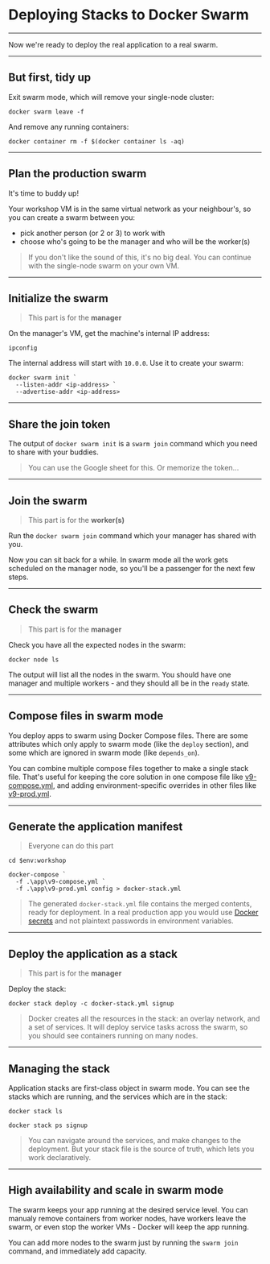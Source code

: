# Deploying Stacks to Docker Swarm

---

Now we're ready to deploy the real application to a real swarm.

---

## But first, tidy up

Exit swarm mode, which will remove your single-node cluster:

```
docker swarm leave -f
```

And remove any running containers:

```
docker container rm -f $(docker container ls -aq)
```

---

## Plan the production swarm

It's time to buddy up! 
    
Your workshop VM is in the same virtual network as your neighbour's, so you can create a swarm between you:

- pick another person (or 2 or 3) to work with
- choose who's going to be the manager and who will be the worker(s)

> If you don't like the sound of this, it's no big deal. You can continue with the single-node swarm on your own VM.

---

## Initialize the swarm

> This part is for the **manager**

On the manager's VM, get the machine's internal IP address:

```
ipconfig
```

The internal address will start with `10.0.0`. Use it to create your swarm:

```
docker swarm init `
  --listen-addr <ip-address> `
  --advertise-addr <ip-address>
```

---

## Share the join token

The output of `docker swarm init` is a `swarm join` command which you need to share with your buddies. 

> You can use the Google sheet for this. Or memorize the token...

---

## Join the swarm

> This part is for the **worker(s)**

Run the `docker swarm join` command which your manager has shared with you. 

Now you can sit back for a while. In swarm mode all the work gets scheduled on the manager node, so you'll be a passenger for the next few steps.

---

## Check the swarm

> This part is for the **manager**

Check you have all the expected nodes in the swarm:

```
docker node ls
```

The output will list all the nodes in the swarm. You should have one manager and multiple workers - and they should all be in the `ready` state.

---

## Compose files in swarm mode

You deploy apps to swarm using Docker Compose files. There are some attributes which only apply to swarm mode (like the `deploy` section), and some which are ignored in swarm mode (like `depends_on`).

You can combine multiple compose files together to make a single stack file. That's useful for keeping the core solution in one compose file like [v9-compose.yml](./app/v9-compose.yml), and adding environment-specific overrides in other files like [v9-prod.yml](./app/v9-prod.yml).

---

## Generate the application manifest

> Everyone can do this part

```
cd $env:workshop

docker-compose `
  -f .\app\v9-compose.yml `
  -f .\app\v9-prod.yml config > docker-stack.yml
```

> The generated `docker-stack.yml` file contains the merged contents, ready for deployment. In a real production app you would use [Docker secrets](https://docs.docker.com/engine/swarm/secrets/) and not plaintext passwords in environment variables.

---

## Deploy the application as a stack

> This part is for the **manager** 

Deploy the stack:

```
docker stack deploy -c docker-stack.yml signup
```

> Docker creates all the resources in the stack: an overlay network, and a set of services. It will deploy service tasks across the swarm, so you should see containers running on many nodes.

---

## Managing the stack

Application stacks are first-class object in swarm mode. You can see the stacks which are running, and the services which are in the stack:

```
docker stack ls

docker stack ps signup
```

> You can navigate around the services, and make changes to the deployment. But your stack file is the source of truth, which lets you work declaratively.

---

## High availability and scale in swarm mode

The swarm keeps your app running at the desired service level. You can manualy remove containers from worker nodes, have workers leave the swarm, or even stop the worker VMs - Docker will keep the app running.

You can add more nodes to the swarm just by running the `swarm join` command, and immediately add capacity.
